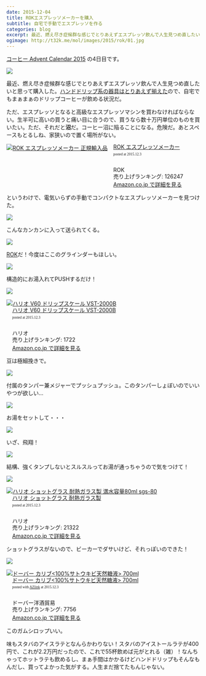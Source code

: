 ```yaml
---
date: 2015-12-04
title: ROKエスプレッソメーカーを購入
subtitle: 自宅で手動でエスプレッソを作る
categories: blog
excerpt: 最近、燃え尽き症候群な感じでとりあえずエスプレッソ飲んで人生見つめ直したいと思ってROK エスプレッソメーカーを購入した。
ogimage: http://t32k.me/mol/images/2015/rok/01.jpg
---
```


[コーヒー Advent Calendar 2015](http://www.adventar.org/calendars/895) の4日目です。

![](/mol/images/2015/rok/01.jpg)

最近、燃え尽き症候群な感じでとりあえずエスプレッソ飲んで人生見つめ直したいと思って購入した。[ハンドドリップ系の器具はとりあえず揃えた](/mol/log/coffee-lovers/)ので、自宅でもまぁまぁのドリップコーヒーが飲める状況だ。

ただ、エスプレッソとなると高級なエスプレッソマシンを買わなければならない。生半可に高いの買うと痛い目に合うので、買うなら数十万円単位のものを買いたい。ただ、それだと**沼**だ。コーヒー沼に陥ることになる。危険だ。あとスペースもとるしね、家狭いので置く場所がない。

<div class="azlink-box"><div class="azlink-image" style="float:left"><a href="http://www.amazon.co.jp/exec/obidos/ASIN/B00KXQF82G/warikiru-22/" name="azlinklink" target="_blank" rel="nofollow"><img src="http://ecx.images-amazon.com/images/I/512Mtr7T6pL._SL160_.jpg" alt="ROK エスプレッソメーカー 正規輸入品" style="border:none" /></a></div><div class="azlink-info" style="float:left;margin-left:15px;line-height:120%"><div class="azlink-name" style="margin-bottom:10px;line-height:120%"><a href="http://www.amazon.co.jp/exec/obidos/ASIN/B00KXQF82G/warikiru-22/" name="azlinklink" target="_blank" rel="nofollow">ROK エスプレッソメーカー</a><div class="azlink-powered-date" style="font-size:7pt;margin-top:5px;font-family:verdana;line-height:120%">posted at 2015.12.3</div></div><div class="azlink-detail"><br />ROK<br />売り上げランキング: 126247<br /></div><div class="azlink-link" style="margin-top:5px"><a href="http://www.amazon.co.jp/exec/obidos/ASIN/B00KXQF82G/warikiru-22/" target="_blank" rel="nofollow">Amazon.co.jp で詳細を見る</a></div></div><div class="azlink-footer" style="clear:left"></div></div>

というわけで、電気いらずの手動でコンパクトなエスプレッソメーカーを見つけた。

![](/mol/images/2015/rok/02.jpg)

こんなカンカンに入って送られてくる。

![](/mol/images/2015/rok/03.jpg)

[ROK](http://www.rokkitchentools.com/)だ！今度はここのグラインダーもほしい。

![](/mol/images/2015/rok/04.jpg)

構造的にお湯入れてPUSHするだけ！

![](/mol/images/2015/rok/05.jpg)

<div class="azlink-box"><div class="azlink-image" style="float:left"><a href="http://www.amazon.co.jp/exec/obidos/ASIN/B009GPJMOU/warikiru-22/" name="azlinklink" target="_blank" rel="nofollow"><img src="http://ecx.images-amazon.com/images/I/31zQRiv19KL._SL160_.jpg" alt="ハリオ V60 ドリップスケール VST-2000B" style="border:none" /></a></div><div class="azlink-info" style="float:left;margin-left:15px;line-height:120%"><div class="azlink-name" style="margin-bottom:10px;line-height:120%"><a href="http://www.amazon.co.jp/exec/obidos/ASIN/B009GPJMOU/warikiru-22/" name="azlinklink" target="_blank" rel="nofollow">ハリオ V60 ドリップスケール VST-2000B</a><div class="azlink-powered-date" style="font-size:7pt;margin-top:5px;font-family:verdana;line-height:120%">posted at 2015.12.3</div></div><div class="azlink-detail"><br />ハリオ<br />売り上げランキング: 1722<br /></div><div class="azlink-link" style="margin-top:5px"><a href="http://www.amazon.co.jp/exec/obidos/ASIN/B009GPJMOU/warikiru-22/" target="_blank" rel="nofollow">Amazon.co.jp で詳細を見る</a></div></div><div class="azlink-footer" style="clear:left"></div></div>

豆は極細挽きで。

![](/mol/images/2015/rok/06.jpg)

付属のタンパー兼メジャーでプッシュプッシュ。このタンパーしょぼいのでいいやつが欲しい...

![](/mol/images/2015/rok/07.jpg)

お湯をセットして・・・

![](/mol/images/2015/rok/08.jpg)

いざ、飛翔！

![](/mol/images/2015/rok/09.jpg)

結構、強くタンプしないとスルスルってお湯が通っちゃうので気をつけて！

![](/mol/images/2015/rok/10.jpg)

<div class="azlink-box"><div class="azlink-image" style="float:left"><a href="http://www.amazon.co.jp/exec/obidos/ASIN/B00LUBGN5Y/warikiru-22/" name="azlinklink" target="_blank" rel="nofollow"><img src="http://ecx.images-amazon.com/images/I/21hZV90bwrL._SL160_.jpg" alt="ハリオ ショットグラス 耐熱ガラス製 満水容量80ml sgs-80" style="border:none" /></a></div><div class="azlink-info" style="float:left;margin-left:15px;line-height:120%"><div class="azlink-name" style="margin-bottom:10px;line-height:120%"><a href="http://www.amazon.co.jp/exec/obidos/ASIN/B00LUBGN5Y/warikiru-22/" name="azlinklink" target="_blank" rel="nofollow">ハリオ ショットグラス 耐熱ガラス製</a><div class="azlink-powered-date" style="font-size:7pt;margin-top:5px;font-family:verdana;line-height:120%">posted at 2015.12.3</div></div><div class="azlink-detail"><br />ハリオ<br />売り上げランキング: 21322<br /></div><div class="azlink-link" style="margin-top:5px"><a href="http://www.amazon.co.jp/exec/obidos/ASIN/B00LUBGN5Y/warikiru-22/" target="_blank" rel="nofollow">Amazon.co.jp で詳細を見る</a></div></div><div class="azlink-footer" style="clear:left"></div></div>

ショットグラスがないので、ビーカーでダサいけど、それっぽいのできた！

![](/mol/images/2015/rok/11.jpg)

<div class="azlink-box"><div class="azlink-image" style="float:left"><a href="http://www.amazon.co.jp/exec/obidos/ASIN/B0049DH8EU/warikiru-22/" name="azlinklink" target="_blank" rel="nofollow"><img src="http://ecx.images-amazon.com/images/I/31Hrn5JsJJL._SL160_.jpg" alt="ドーバー カリブ&lt;100%サトウキビ天然糖液&gt; 700ml" style="border:none" /></a></div><div class="azlink-info" style="float:left;margin-left:15px;line-height:120%"><div class="azlink-name" style="margin-bottom:10px;line-height:120%"><a href="http://www.amazon.co.jp/exec/obidos/ASIN/B0049DH8EU/warikiru-22/" name="azlinklink" target="_blank" rel="nofollow">ドーバー カリブ&lt;100%サトウキビ天然糖液&gt; 700ml</a><div class="azlink-powered-date" style="font-size:7pt;margin-top:5px;font-family:verdana;line-height:120%">posted with <a href="http://sakuratan.biz/azlink/dp/%E3%83%89%E3%83%BC%E3%83%90%E3%83%BC%20%E3%82%AB%E3%83%AA%E3%83%96%3C100%25%E3%82%B5%E3%83%88%E3%82%A6%E3%82%AD%E3%83%93%E5%A4%A9%E7%84%B6%E7%B3%96%E6%B6%B2%3E%20700ml/B0049DH8EU/warikiru-22" target="_blank">AZlink</a>  at 2015.12.3</div></div><div class="azlink-detail"><br />ドーバー洋酒貿易<br />売り上げランキング: 7756<br /></div><div class="azlink-link" style="margin-top:5px"><a href="http://www.amazon.co.jp/exec/obidos/ASIN/B0049DH8EU/warikiru-22/" target="_blank" rel="nofollow">Amazon.co.jp で詳細を見る</a></div></div><div class="azlink-footer" style="clear:left"></div></div>

このガムシロップいい。

味もスタバのアイスラテとなんらかわりない！スタバのアイストールラテが400円で、これが2.2万円だったので、これで55杯飲めば元がとれる（雑）！なんちゃってホットラテも飲めるし、まぁ手間はかかるけどハンドドリップもそんなもんだし、買ってよかった気がする。人生まだ捨てたもんじゃない。
